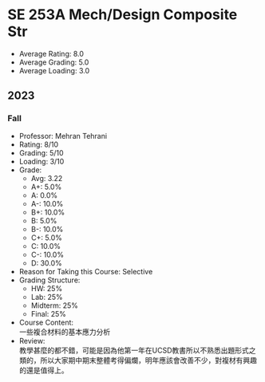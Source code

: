 # SE 253A Mech/Design Composite Str
- Average Rating: 8.0
- Average Grading: 5.0
- Average Loading: 3.0
## 2023
### Fall
- Professor: Mehran Tehrani
- Rating: 8/10
- Grading: 5/10
- Loading: 3/10
- Grade:
  - Avg: 3.22
  - A+: 5.0%
  - A: 0.0%
  - A-: 10.0%
  - B+: 10.0%
  - B: 5.0%
  - B-: 10.0%
  - C+: 5.0%
  - C: 10.0%
  - C-: 10.0%
  - D: 30.0%
- Reason for Taking this Course: Selective
- Grading Structure:
  - HW: 25%
  - Lab: 25%
  - Midterm: 25%
  - Final: 25%
- Course Content:  
一些複合材料的基本應力分析
- Review:  
教學甚麼的都不錯，可能是因為他第一年在UCSD教書所以不熟悉出題形式之類的，所以大家期中期末整體考得偏爛，明年應該會改善不少，對複材有興趣的還是值得上。
